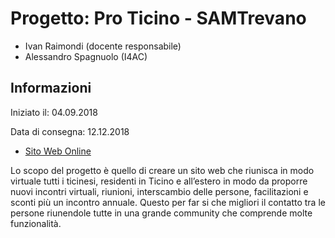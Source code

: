 # Progetto: Pro Ticino - SAMTrevano

- Ivan Raimondi (docente responsabile)
- Alessandro Spagnuolo (I4AC)

## Informazioni
Iniziato il: 04.09.2018

Data di consegna: 12.12.2018

- [Sito Web Online](http://samtinfo.ch/gestaff)

Lo scopo del progetto è quello di creare un sito web che riunisca in modo virtuale tutti i ticinesi, residenti in Ticino e all’estero in modo da proporre nuovi incontri virtuali, riunioni, interscambio delle persone, facilitazioni e sconti più un incontro annuale. Questo per far si che migliori il contatto tra le persone riunendole tutte in una grande community che comprende molte funzionalità.
